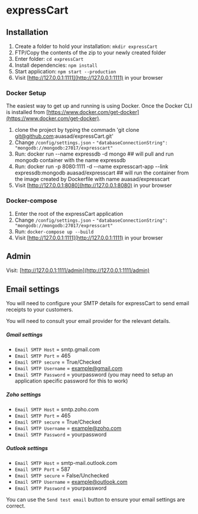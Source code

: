 # expressCart

## Installation

1. Create a folder to hold your installation: `mkdir expressCart`
2. FTP/Copy the contents of the zip to your newly created folder
3. Enter folder: `cd expressCart`
4. Install dependencies: `npm install`
5. Start application: `npm start --production`
6. Visit [http://127.0.0.1:1111](http://127.0.0.1:1111) in your browser

### Docker Setup 

The easiest way to get up and running is using Docker. Once the Docker CLI is installed from [https://www.docker.com/get-docker](https://www.docker.com/get-docker).

1. clone the project by typing the commadn 'git clone git@github.com:auasad/expressCart.git'
2. Change `/config/settings.json` - `"databaseConnectionString": "mongodb://mongodb:27017/expresscart"`
3. Run: docker run --name expressdb -d mongo ## will pull and run mongodb container with the name expressdb
4. Run: docker run -p 8080:1111 -d --name expresscart-app --link expressdb:mongodb auasad/expresscart ## will run the container from the image created by Dockerfile with name auasad/expresscart
5. Visit [http://127.0.0.1:8080](http://127.0.0.1:8080) in your browser

### Docker-compose

1. Enter the root of the expressCart application
2. Change `/config/settings.json` - `"databaseConnectionString": "mongodb://mongodb:27017/expresscart"`
3. Run: `docker-compose up --build`
4. Visit [http://127.0.0.1:1111](http://127.0.0.1:1111) in your browser

## Admin

Visit: [http://127.0.0.1:1111/admin](http://127.0.0.1:1111/admin)

## Email settings

You will need to configure your SMTP details for expressCart to send email receipts to your customers.

You will need to consult your email provider for the relevant details.

##### Gmail settings

- `Email SMTP Host` = smtp.gmail.com
- `Email SMTP Port` = 465
- `Email SMTP secure` = True/Checked
- `Email SMTP Username` = example@gmail.com
- `Email SMTP Password` = yourpassword (you may need to setup an application specific password for this to work)

##### Zoho settings

- `Email SMTP Host` = smtp.zoho.com
- `Email SMTP Port` = 465
- `Email SMTP secure` = True/Checked
- `Email SMTP Username` = example@zoho.com
- `Email SMTP Password` = yourpassword

##### Outlook settings

- `Email SMTP Host` = smtp-mail.outlook.com
- `Email SMTP Port` = 587
- `Email SMTP secure` = False/Unchecked
- `Email SMTP Username` = example@outlook.com
- `Email SMTP Password` = yourpassword

You can use the `Send test email` button to ensure your email settings are correct.

